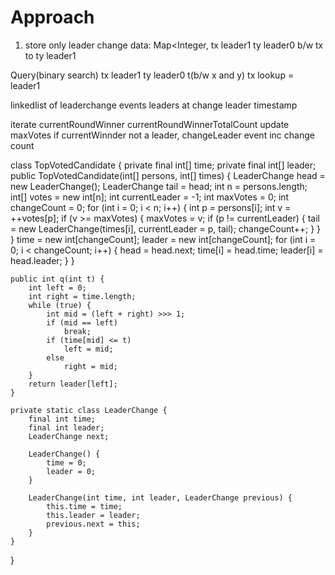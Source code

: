 # Approach
1. store only leader change data: Map<Integer, 
    tx leader1
    ty leader0
    b/w tx to ty leader1

Query(binary search)
    tx  leader1
    ty  leader0
    t(b/w x and y) tx lookup = leader1

linkedlist of leaderchange events
leaders at change leader timestamp

iterate
    currentRoundWinner
    currentRoundWinnerTotalCount
    update maxVotes
    if currentWinnder not a leader, 
        changeLeader event 
        inc change count

class TopVotedCandidate {
    private final int[] time;
    private final int[] leader;
    public TopVotedCandidate(int[] persons, int[] times) {
        LeaderChange head = new LeaderChange();
        LeaderChange tail = head;
        int n = persons.length;
        int[] votes = new int[n];
        int currentLeader = -1;
        int maxVotes = 0;
        int changeCount = 0;
        for (int i = 0; i < n; i++) {
            int p = persons[i];
            int v = ++votes[p];
            if (v >= maxVotes) {
                maxVotes = v;
                if (p != currentLeader) {
                    tail = new LeaderChange(times[i], currentLeader = p, tail);
                    changeCount++;
                }
            }
        }
        time = new int[changeCount];
        leader = new int[changeCount];
        for (int i = 0; i < changeCount; i++) {
            head = head.next;
            time[i] = head.time;
            leader[i] = head.leader;
        }
    }

    public int q(int t) {
        int left = 0;
        int right = time.length;
        while (true) {
            int mid = (left + right) >>> 1;
            if (mid == left)
                break;
            if (time[mid] <= t)
                left = mid;
            else
                right = mid;
        }
        return leader[left];
    }

    private static class LeaderChange {
        final int time;
        final int leader;
        LeaderChange next;

        LeaderChange() {
            time = 0;
            leader = 0;
        }

        LeaderChange(int time, int leader, LeaderChange previous) {
            this.time = time;
            this.leader = leader;
            previous.next = this;
        }
    }
}

